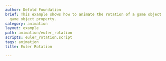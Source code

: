 ```yaml
---
author: Defold Foundation
brief: This example shows how to animate the rotation of a game object using the euler
  game object property.
category: animation
layout: example
path: animation/euler_rotation
scripts: euler_rotation.script
tags: animation
title: Euler Rotation

---
```


